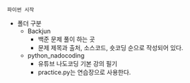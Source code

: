 ```
파이썬 시작
```

* 폴더 구분
    * Backjun
        * 백준 문제 풀이 하는 곳
        * 문제 제목과 출처, 소스코드, 숏코딩 순으로 작성되어 있다.
    * python_nadocoding
        * 유튜브 나도코딩 기본 강의 필기
        * practice.py는 연습장으로 사용한다.